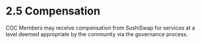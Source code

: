# 2.5 Compensation

COC Members may receive compensation from SushiSwap for services at a level deemed appropriate by the community via the governance process.
